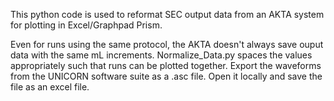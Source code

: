 This python code is used to reformat SEC output data from an AKTA system for plotting in Excel/Graphpad Prism.

Even for runs using the same protocol, the AKTA doesn't always save ouput data with the same mL increments. Normalize_Data.py spaces the values appropriately such that runs can be plotted together.
Export the waveforms from the UNICORN software suite as a .asc file. Open it locally and save the file as an excel file.